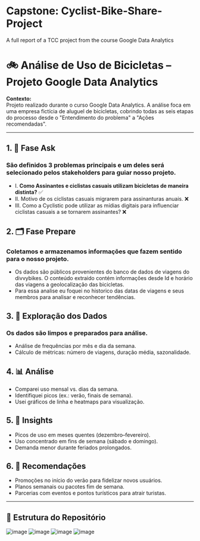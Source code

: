 # Capstone: Cyclist-Bike-Share-Project
A full report of a TCC project from the course Google Data Analytics
# 🚲 Análise de Uso de Bicicletas – Projeto Google Data Analytics

**Contexto:**  
Projeto realizado durante o curso Google Data Analytics. A análise foca em uma empresa fictícia de aluguel de bicicletas, cobrindo todas as seis etapas do processo desde o "Entendimento do problema" a "Ações recomendadas".

---

## 1. 🧭 Fase Ask  
### São definidos 3 problemas principais e um deles será selecionado pelos stakeholders para guiar nosso projeto. 
- I. **Como Assinantes e ciclistas casuais utilizam bicicletas de maneira distinta?** ✅
- II. Motivo de os ciclistas casuais migrarem para assinanturas anuais. ❌
- III. Como a Cyclistic pode utilizar as mídias digitais para influenciar ciclistas casuais a se tornarem assinantes? ❌

## 2. 🗂️ Fase Prepare 
### Coletamos e armazenamos informações que fazem sentido para o nosso projeto.
-  Os dados são públicos provenientes do banco de dados de viagens do divvybikes. O conteúdo extraido contém informações desde Id e horário das viagens a geolocalização das bicicletas.
- Para essa analise eu foquei no historico das datas de viagens e seus membros para analisar e reconhecer tendências.

## 3. 🧩 Exploração dos Dados
### Os dados são limpos e preparados para análise.

- Análise de frequências por mês e dia da semana.  
- Cálculo de métricas: número de viagens, duração média, sazonalidade.

## 4. 📊 Análise  
- Comparei uso mensal vs. dias da semana.  
- Identifiquei picos (ex.: verão, finais de semana).  
- Usei gráficos de linha e heatmaps para visualização.

## 5. 🧠 Insights  
- Picos de uso em meses quentes (dezembro–fevereiro).  
- Uso concentrado em fins de semana (sábado e domingo).  
- Demanda menor durante feriados prolongados.

## 6. 📣 Recomendações  
- Promoções no início do verão para fidelizar novos usuários.  
- Planos semanais ou pacotes fim de semana.  
- Parcerias com eventos e pontos turísticos para atrair turistas.

---

## 📁 Estrutura do Repositório
![image](https://github.com/user-attachments/assets/dcd462a6-1e74-4c4e-8918-b48439fb6995)
![image](https://github.com/user-attachments/assets/6f0959f5-626b-46ee-a325-87f36b432c01)
![image](https://github.com/user-attachments/assets/3b0ce349-92f9-415d-afe5-ae602712c45c)
![image](https://github.com/user-attachments/assets/fdd6ca15-6f94-46d2-9915-7d38a8320d2c)






